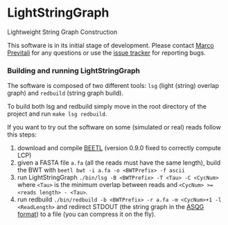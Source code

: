 LightStringGraph
================

Lightweight String Graph Construction

This software is in its initial stage of development.
Please contact [Marco Previtali](http://algolab.eu/people/previtali/) for any questions or use the [issue tracker](https://github.com/AlgoLab/LightStringGraph/issues) for reporting bugs.

### Building and running LightStringGraph

The software is composed of two different tools: `lsg` (light (string) overlap graph) and `redbuild` (string graph build).

To build both lsg and redbuild simply move in the root directory of the project and run `make lsg redbuild`.

If you want to try out the software on some (simulated or real) reads follow this steps:

1. download and compile [BEETL](https://github.com/AlgoLab/BEETL) (version 0.9.0 fixed to correctly compute LCP)
2. given a FASTA file `a.fa` (all the reads must have the same length), build the BWT with `beetl bwt -i a.fa -o <BWTPrefix> -f ascii`
3. run LightStringGraph `./bin/lsg -B <BWTPrefix> -T <Tau> -C <CycNum>` where `<Tau>` is the minimum overlap between reads and `<CycNum> >= <reads length> - <Tau>`.
4. run redbuild `./bin/redbuild -b <BWTPrefix> -r a.fa -m <CycNum>+1 -l <ReadLength>` and redirect STDOUT (the string graph in the [ASQG format](https://github.com/jts/sga/wiki/ASQG-Format)) to a file (you can compress it on the fly).
